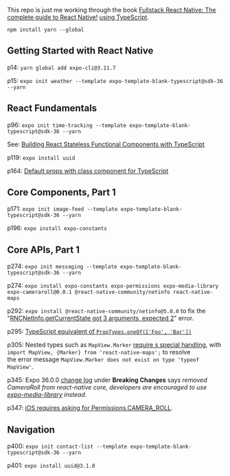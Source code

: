 This repo is just me working through the book
[Fullstack React Native: The complete guide to React Native!](https://www.newline.co/fullstack-react-native/)
[using TypeScript](https://facebook.github.io/react-native/docs/typescript).

`npm install yarn --global`

## Getting Started with React Native
p14: `yarn global add expo-cli@3.11.7`

p15: `expo init weather --template expo-template-blank-typescript@sdk-36 --yarn`

## React Fundamentals
p96: `expo init time-tracking --template expo-template-blank-typescript@sdk-36 --yarn`

See: [Building React Stateless Functional Components with TypeScript](https://www.pluralsight.com/guides/typescript-building-react-components)

p119: `expo install uuid`

p164: [Default props with class component for TypeScript](https://stackoverflow.com/a/37282264/584829)

## Core Components, Part 1
p171: `expo init image-feed --template expo-template-blank-typescript@sdk-36 --yarn`

p196: `expo install expo-constants`

## Core APIs, Part 1
p274: `expo init messaging --template expo-template-blank-typescript@sdk-36 --yarn`

p274: `expo install expo-constants expo-permissions expo-media-library expo-cameraroll@0.0.1 @react-native-community/netinfo react-native-maps`

p292: `expo install @react-native-community/netinfo@5.0.0` to fix the 
"[RNCNetInfo.getCurrentState got 3 arguments, expected 2](https://github.com/react-native-community/react-native-netinfo/issues/297)"
error.

p295: [TypeScript equivalent of `PropTypes.oneOf(['Foo', 'Bar'])`](https://stackoverflow.com/questions/50248807/what-is-the-typescript-equivalent-of-proptypes-oneof-restrict-a-variable-to-s)

p305: Nested types such as `MapView.Marker` [require s special handling](https://stackoverflow.com/questions/57376708/why-mapview-marker-does-not-exist-on-type-typeof-mapview),
with `import MapView, {Marker} from 'react-native-maps';` to resolve   
the error message `MapView.Marker does not exist on type 'typeof MapView'`.

p345: Expo 36.0.0 [change log](https://github.com/expo/expo/blob/master/CHANGELOG.md) 
under **Breaking Changes** says 
_removed CameraRoll from react-native core, 
developers are encouraged to use [expo-media-library](https://docs.expo.io/versions/latest/sdk/media-library/) instead_.

p347: [iOS requires asking for Permissions.CAMERA_ROLL](https://github.com/expo/expo/issues/1696).

## Navigation
p400: `expo init contact-list --template expo-template-blank-typescript@sdk-36 --yarn`

p401: `expo install uuid@3.1.0`